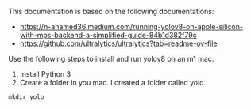 This documentation is based on the following documentations: 
- https://n-ahamed36.medium.com/running-yolov8-on-apple-silicon-with-mps-backend-a-simplified-guide-84b1d382f79c
- https://github.com/ultralytics/ultralytics?tab=readme-ov-file

Use the following steps to install and run yolov8 on an m1 mac. 

1. Install Python 3
2. Create a folder in you mac. I created a folder called yolo.

  `mkdir yolo`
